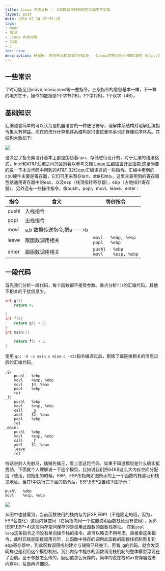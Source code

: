 ```yaml
---
title: Linux 内核分析 -- C函数调用栈机制在汇编中的实现
layout: post
date: 2016-02-24 07:55:28
tags:
- mooc 
- 笔记
- Linux 内核分析
- 汇编
- C
toc: true
description: 杨振振  原创作品转载请注明出处  《Linux内核分析》MOOC课程 http://www.xuetangx.com/courses/course-v1:ustcX+USTC001+_/about
---
```


## 一些常识

平时可能见到movb,movw,movl等一些指令，三条指令的意思基本一样，不一样的地方在于，操作的数据是1个字节(1B)，1个字(2B)，1个双字（4B）。

## 基础知识
汇编语言简单的可以认为是机器语言的一种便记符号，理解体系结构对理解汇编指令集大有裨益。现在的流行计算机体系结构是冯诺依曼体系也即存储程序体系。其结构大致如下:

![](/imgs/cpu-arch.jpg)

也决定了指令集设计基本上都是围绕着cpu、存储进行设计的，对于汇编的语法格式，Intel和AT&T汇编之间的区别看以参考文档 [Linux 汇编语言开发指南](http://www.ibm.com/developerworks/cn/linux/l-assembly/),这里简要的说一下本文代码中用到的AT&T 32位cpu汇编语言的一些指令。<!-- 说到汇编语言，就离不开了解一点cpu硬件结构的知识， -->汇编中用到的cpu硬件主要是寄存器，它们可用来暂存`指令`、`数据`和`地址`，这里主要用到的寄存器包括通用寄存器中的eax，以及esp（栈顶指针寄存器），ebp（占地指针寄存器）。另外还有一些操作指令，像pushl，popl，movl，leave、enter：

|指令|含义|等价指令|
|-----|-----|---|
|pushl| 入栈指令|
|popl | 出栈指令|
|movl |a,b 数据传送指令,把a--->b|
|leave|跟函数调用相关 |`movl   %ebp, %esp `<br/>`popl   %ebp`|
|enter|跟函数调用相关 |`pushl   %ebp`<br/>`movl    %esp, %ebp`|

## 一段代码

首先我们分析一段代码，每个函数都不接受参数。重点分析`f()`的汇编代码。其他不相关的干扰信息少。
```C 
int g(){
    return 4;

}
int f(){
    return g() + 2;
}
int main(){

    return f() + 1;
}


```

使用 `gcc -S -o main.s mian.c -m32`指令编译过后，删除了跟链接相关的信息过后的汇编代码。

```gas
_g:
    pushl   %ebp
    movl    %esp, %ebp
    movl    $4, %eax
    popl    %ebp
    ret
_f:
    pushl   %ebp
    movl    %esp, %ebp
    call    _g
    addl    $2, %eax
    popl    %ebp
    ret
_main:
    pushl   %ebp
    movl    %esp, %ebp
    call    _f
    addl    $1, %eax
    leave
    ret
```

俗话说射人先射马，擒贼先擒王，看上面这坨代码，如果不知道模型是什么确实挺费劲，下面就个人理解说一下这个模型。比如说我们把64KB这么大内存空间分配给`_f`使用，初始化的时候，EBP，ESP所指向如图所示的上一个函数的栈基址和栈顶地址。当在f中执行完下面的指令后，ESP,EBP位置如下图所示：

```gas
pushl   %ebp
movl    %esp, %ebp
```

![](/imgs/stack-asm.png)

从图中也就看到，当前函数使用的栈内存为[ESP,EBP)（不是固定的哦，因为，ESP会变化）这段内存空间（它俩指向同一个位置说明函数栈还没有使用），另外[EBP,EBP+4)这段内存空间保存的是调用此函数的函数栈基址。
在到`popl    %ebp`这条指令之间没有单向操作栈的指令，故可以略去不用考虑，直接看这条指令，此时已经是函数调用完毕，此函数中保存的调用此函数的函数栈机制恢复到ebp寄存器中，到此函数调用栈的建立与销毁已经完毕。再看_g的代码，就会发现同样也是利用这个模型机制，到此内存中程序的函数调用栈机制的整体模型浮现在了面前。至于参数怎么传的，返回值怎么保存的，简单的说在栈和ax寄存器或者内存中，后面再详细说。


